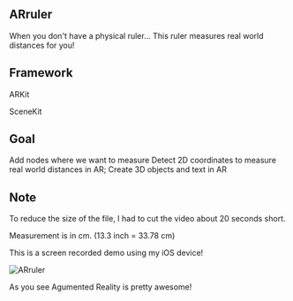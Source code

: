 ## ARruler
When you don't have a physical ruler... This ruler measures real world distances for you! 

## Framework 
ARKit 

SceneKit 

## Goal 
Add nodes where we want to measure 
Detect 2D coordinates to measure real world distances in AR;
Create 3D objects and text in AR 

## Note 
To reduce the size of the file, I had to cut the video about 20 seconds short. 

Measurement is in cm. (13.3 inch = 33.78 cm) 

This is a screen recorded demo using my iOS device!

![ARruler](https://user-images.githubusercontent.com/48039804/92724772-ff3dd700-f31f-11ea-915e-937e41214577.gif)

As you see Agumented Reality is pretty awesome! 
